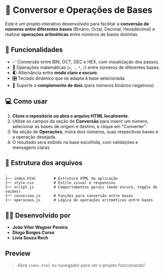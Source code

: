 
# 🔢 Conversor e Operações de Bases

Este é um projeto interativo desenvolvido para facilitar a **conversão de números entre diferentes bases** (Binário, Octal, Decimal, Hexadecimal) e realizar **operações aritméticas** entre números de bases distintas.

## 🧠 Funcionalidades

- ✅ Conversão entre BIN, OCT, DEC e HEX, com visualização dos passos.
- 🧮 Operações matemáticas (`+`, `-`, `*`, `/`) entre números de diferentes bases.
- 🌓 Alternância entre **modo claro e escuro**.
- 🎛️ Teclado dinâmico que se adapta à base selecionada.
- 🧾 Suporte a **complemento de dois** (para números binários negativos).

## 💻 Como usar

1. **Clone o repositório ou abra o arquivo HTML localmente.**
2. Utilize os campos da seção de **Conversão** para inserir um número, selecionar as bases de origem e destino, e clique em "Converter".
3. Na seção de **Operações**, insira dois números, suas respectivas bases e a operação desejada.
4. O resultado será exibido na base escolhida, com validações e mensagens claras.

## 📁 Estrutura dos arquivos

```
.
├── index.html        # Estrutura HTML da aplicação
├── style.css         # Estilo visual e responsivo
├── script.js         # Comportamentos gerais (modo escuro, toggle de seções)
├── conversao.js      # Funções para conversão entre bases
├── operacoes.js      # Lógica de operações aritméticas entre bases
```

## 👨‍💻 Desenvolvido por

- **João Vitor Wagner Pereira**
- **Diogo Borges Corso**
- **Lívia Souza Rech**

## Preview

> Abra `index.html` no navegador para ver o projeto funcionando!
